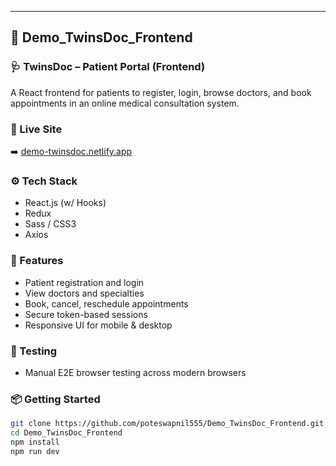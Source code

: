 ---
## 📁 Demo_TwinsDoc_Frontend

### 🩺 TwinsDoc – Patient Portal (Frontend)
A React frontend for patients to register, login, browse doctors, and book appointments in an online medical consultation system.

### 🚀 Live Site
➡️ [demo-twinsdoc.netlify.app](https://demo-twinsdoc-swapnil-pote.netlify.app)

### ⚙️ Tech Stack
- React.js (w/ Hooks)
- Redux
- Sass / CSS3
- Axios

### 🌟 Features
- Patient registration and login
- View doctors and specialties
- Book, cancel, reschedule appointments
- Secure token-based sessions
- Responsive UI for mobile & desktop

### 🧪 Testing
- Manual E2E browser testing across modern browsers

### 📦 Getting Started
```bash
git clone https://github.com/poteswapnil555/Demo_TwinsDoc_Frontend.git
cd Demo_TwinsDoc_Frontend
npm install
npm run dev
```
